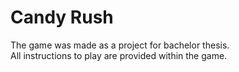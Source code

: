 # Candy Rush
 The game was made as a project for bachelor thesis. </br>
 All instructions to play are provided within the game.
